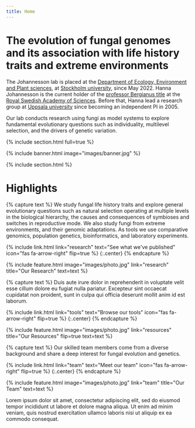```yaml
---
title: Home
---
```


# The evolution of fungal genomes and its association with life history traits and extreme environments
The Johannesson lab is placed at the [Department of Ecology, Environment and Plant sciences](https://www.su.se/department-of-ecology-environment-and-plant-sciences/), at [Stockholm university](https://www.su.se/), since May 2022. Hanna Johannesson is the current holder of the [professor Bergianus title](https://www.kva.se/en/about-us/organisation/institutes-and-academy-programmes/) at the [Royal Swedish Academy of Sciences](https://www.kva.se/en). Before that, Hanna lead a research group at [Uppsala university](https://www.uu.se/en) since becoming an independent PI in 2005.

Our lab conducts research using fungi as model systems to explore fundamental evolutionary questions such as individuality, multilevel selection, and the drivers of genetic variation.

{% include section.html full=true %}

{% include banner.html image="images/banner.jpg" %}

{% include section.html %}

# Highlights

{% capture text %}
We study fungal life history traits and explore general evolutionary questions such as natural selection operating at multiple levels in the biological hierarchy, the causes and consequences of symbioses and switches in reproductive mode. We also study fungi from extreme environments, and their genomic adaptations. As tools we use comparative genomics, population genetics, bioinformatics, and laboratory experiments.

{%
  include link.html
  link="research"
  text="See what we've published"
  icon="fas fa-arrow-right"
  flip=true
%}
{:.center}
{% endcapture %}

{%
  include feature.html
  image="images/photo.jpg"
  link="research"
  title="Our Research"
  text=text
%}

{% capture text %}
Duis aute irure dolor in reprehenderit in voluptate velit esse cillum dolore eu fugiat nulla pariatur.
Excepteur sint occaecat cupidatat non proident, sunt in culpa qui officia deserunt mollit anim id est laborum.

{%
  include link.html
  link="tools"
  text="Browse our tools"
  icon="fas fa-arrow-right"
  flip=true
%}
{:.center}
{% endcapture %}

{%
  include feature.html
  image="images/photo.jpg"
  link="resources"
  title="Our Resources"
  flip=true
  text=text
%}

{% capture text %}
Our skilled team members come from a diverse background and share a deep interest for fungal evolution and genetics.

{%
  include link.html
  link="team"
  text="Meet our team"
  icon="fas fa-arrow-right"
  flip=true
%}
{:.center}
{% endcapture %}

{%
  include feature.html
  image="images/photo.jpg"
  link="team"
  title="Our Team"
  text=text
%}

Lorem ipsum dolor sit amet, consectetur adipiscing elit, sed do eiusmod tempor incididunt ut labore et dolore magna aliqua.
Ut enim ad minim veniam, quis nostrud exercitation ullamco laboris nisi ut aliquip ex ea commodo consequat.

